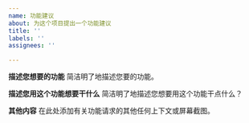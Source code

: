 ```yaml
---
name: 功能建议
about: 为这个项目提出一个功能建议
title: ''
labels: ''
assignees: ''

---
```


**描述您想要的功能**
简洁明了地描述您要的功能。

**描述您用这个功能想要干什么**
简洁明了地描述您想要用这个功能干点什么？

**其他内容**
在此处添加有关功能请求的其他任何上下文或屏幕截图。

